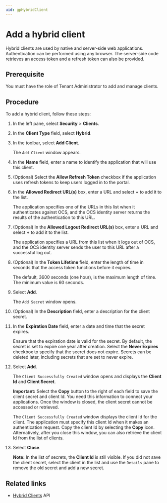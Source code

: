```yaml
---
uid: gpHybridClient
---
```


# Add a hybrid client

Hybrid clients are used by native and server-side web applications. Authentication can be performed using any browser. The server-side code retrieves an access token and a refresh token can also be provided.

## Prerequisite

You must have the role of Tenant Administrator to add and manage clients.

## Procedure

To add a hybrid client, follow these steps:

1. In the left pane, select **Security** > **Clients**.

1. In the **Client Type** field, select **Hybrid**.

1. In the toolbar, select **Add Client**.

   The `Add Client` window appears.

1. In the **Name** field, enter a name to identify the application that will use this client.

1. (Optional) Select the **Allow Refresh Token** checkbox if the application uses refresh tokens to keep users logged in to the portal.

1. In the **Allowed Redirect URL(s)** box, enter a URL and select **+** to add it to the list.

   The application specifies one of the URLs in this list when it authenticates against OCS, and the OCS identity server returns the results of the authentication to this URL.

1. (Optional) In the **Allowed Logout Redirect URL(s)** box, enter a URL and select **+** to add it to the list. 

   The application specifies a URL from this list when it logs out of OCS, and the OCS identity server sends the user to this URL after a successful log out.

1. (Optional) In the **Token Lifetime** field, enter the length of time in seconds that the access token functions before it expires.  

   The default, 3600 seconds (one hour), is the maximum length of time. The minimum value is 60 seconds.

1. Select **Add**.  

   The `Add Secret` window opens.

1. (Optional) In the **Description** field, enter a description for the client secret.

1. In the **Expiration Date** field, enter a date and time that the secret expires.

   Ensure that the expiration date is valid for the secret. By default, the secret is set to expire one year after creation. Select the **Never Expires** checkbox to specify that the secret does not expire. Secrets can be deleted later, including secrets that are set to never expire.

1. Select **Add**.  

   The `Client Successfully Created` window opens and displays the **Client Id** and **Client Secret**.

   **Important:** Select the **Copy** button to the right of each field to save the client secret and client Id. You need this information to connect your applications. Once the window is closed, the client secret cannot be accessed or retrieved.

   The `Client Successfully Created` window displays the client Id for the client. The application must specify this client Id when it makes an authentication request. Copy the client Id by selecting the **Copy** icon. Alternatively, after you close this window, you can also retrieve the client Id from the list of clients.

1. Select **Close**.  

   **Note:** In the list of secrets, the **Client Id** is still visible. If you did not save the client secret, select the client in the list and use the `Details` pane to remove the old secret and add a new secret.

## Related links

- [Hybrid Clients](xref:identityHybridClient) API

